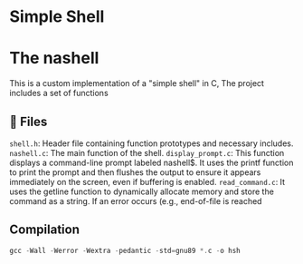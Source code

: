 # Simple Shell
# The nashell
This is a custom implementation of a "simple shell" in C, The project includes a set of functions
## 📁 Files
 `shell.h`: Header file containing function prototypes and necessary includes.
 `nashell.c`: The main function of the shell.
 `display_prompt.c`: This function displays a command-line prompt labeled nashell$. It uses the printf function to print the prompt and then flushes the output to ensure it appears immediately on the screen, even if buffering is enabled.
 `read_command.c`: It uses the getline function to dynamically allocate memory and store the command as a string. If an error occurs (e.g., end-of-file is reached
 ## Compilation
 ```c
gcc -Wall -Werror -Wextra -pedantic -std=gnu89 *.c -o hsh

